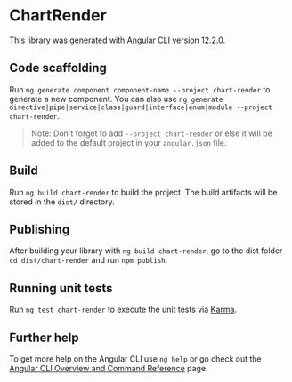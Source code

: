 # ChartRender

This library was generated with [Angular CLI](https://github.com/angular/angular-cli) version 12.2.0.

## Code scaffolding

Run `ng generate component component-name --project chart-render` to generate a new component. You can also use `ng generate directive|pipe|service|class|guard|interface|enum|module --project chart-render`.
> Note: Don't forget to add `--project chart-render` or else it will be added to the default project in your `angular.json` file. 

## Build

Run `ng build chart-render` to build the project. The build artifacts will be stored in the `dist/` directory.

## Publishing

After building your library with `ng build chart-render`, go to the dist folder `cd dist/chart-render` and run `npm publish`.

## Running unit tests

Run `ng test chart-render` to execute the unit tests via [Karma](https://karma-runner.github.io).

## Further help

To get more help on the Angular CLI use `ng help` or go check out the [Angular CLI Overview and Command Reference](https://angular.io/cli) page.
